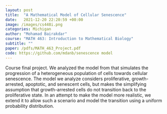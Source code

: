 ```yaml
---
layout: post
title:  "A Mathematical Model of Cellular Senescence"
date:   2021-12-20 22:20:59 +00:00
image: /images/cs448i.png
categories: Michigan
author: "Mohamad Bairakdar"
course: "MATH 463: Introduction to Mathematical Biology"
subtitle: ""
paper: /pdfs/MATH_463_Project.pdf
code: https://github.com/mdanb/senescence model
---
```


Course final project. We analyzed the model from that simulates the progression of a heterogeneous population of cells towards cellular senescence. The model we analyze considers proliferative, growth-arrested, apoptotic, and senescent cells, but makes the simplifying assumption that growth-arrested cells do not transition back to the proliferative state. In an attempt to make the model more realistic, we extend it to allow such a scenario and model the transition using a uniform probability distribution.
